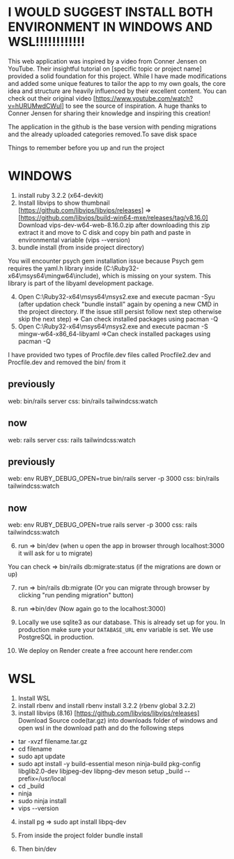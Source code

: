 
# I WOULD SUGGEST INSTALL BOTH ENVIRONMENT IN WINDOWS AND WSL!!!!!!!!!!!!


This web application was inspired by a video from Conner Jensen on YouTube. Their insightful tutorial on [specific topic or project name] provided a solid foundation for this project. While I have made modifications and added some unique features to tailor the app to my own goals, the core idea and structure are heavily influenced by their excellent content. You can check out their original video [https://www.youtube.com/watch?v=hURUMwdCWuI] to see the source of inspiration. A huge thanks to Conner Jensen for sharing their knowledge and inspiring this creation!

The application in the github is the base version with pending migrations and the already uploaded categories removed.To save disk space

Things to remember before you up and run the project

# WINDOWS

1. install ruby 3.2.2 (x64-devkit)
2. Install libvips to show thumbnail [https://github.com/libvips/libvips/releases] => [https://github.com/libvips/build-win64-mxe/releases/tag/v8.16.0]
   Download vips-dev-w64-web-8.16.0.zip  after downloading this zip extract it and move to C disk and copy bin path and paste in environmental variable (vips --version)
3. bundle install (from inside project directory)

You will encounter psych gem installation issue because Psych gem requires the yaml.h library inside (C:\Ruby32-x64\msys64\mingw64\include), which is missing on your system. This library is part of the libyaml development package.

4. Open C:\Ruby32-x64\msys64\msys2.exe and execute pacman -Syu (after updation check "bundle install" again by opening a new CMD in the project directory. If the issue still persist follow next step otherwise skip the next step) => Can check installed packages using pacman -Q
5. Open C:\Ruby32-x64\msys64\msys2.exe and execute pacman -S mingw-w64-x86_64-libyaml =>Can check installed packages using pacman -Q

I have provided two types of Procfile.dev files called Procfile2.dev and Procfile.dev and removed the bin/ from it

previously
-------------
web: bin/rails server
css: bin/rails tailwindcss:watch

now
-------------------------
web: rails server
css: rails tailwindcss:watch


previously
---------------------
web: env RUBY_DEBUG_OPEN=true bin/rails server -p 3000
css: bin/rails tailwindcss:watch

now
----------------
web: env RUBY_DEBUG_OPEN=true rails server -p 3000
css: rails tailwindcss:watch



6. run => bin/dev (when u open the app in browser through localhost:3000 it will ask for u to migrate)

You can check => bin/rails db:migrate:status (if the migrations are down or up)

7. run => bin/rails db:migrate (Or you can migrate through browser by clicking "run pending migration" button)

8. run =>bin/dev (Now again go to the localhost:3000)

9. Locally we use sqlite3 as our database. This is already set up for you. In production make sure your `DATABASE_URL` env variable is set. We use PostgreSQL in production.

10. We deploy on Render create a free account here render.com




# WSL

1. Install WSL
2. install rbenv and install rbenv install 3.2.2 (rbenv global 3.2.2)
3. install libvips (8.16) [https://github.com/libvips/libvips/releases]
Download Source code(tar.gz) into downloads folder of windows and open wsl in the download path and do the following steps
* tar -xvzf filename.tar.gz
* cd filename
* sudo apt update
* sudo apt install -y build-essential meson ninja-build pkg-config libglib2.0-dev libjpeg-dev libpng-dev
meson setup _build --prefix=/usr/local
* cd _build
* ninja
* sudo ninja install
* vips --version

4. install pg => sudo apt install libpq-dev

5. From inside the project folder bundle install

6. Then bin/dev



